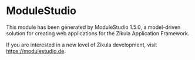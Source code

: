 # ModuleStudio

This module has been generated by ModuleStudio 1.5.0, a model-driven solution
for creating web applications for the Zikula Application Framework.

If you are interested in a new level of Zikula development, visit <https://modulestudio.de>.
